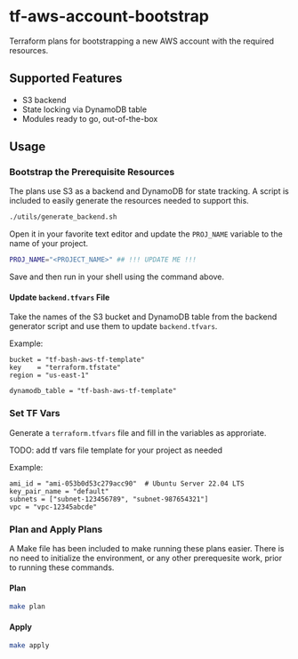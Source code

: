 # tf-aws-account-bootstrap

Terraform plans for bootstrapping a new AWS account with the required resources.

## Supported Features

* S3 backend
* State locking via DynamoDB table
* Modules ready to go, out-of-the-box

## Usage

### Bootstrap the Prerequisite Resources

The plans use S3 as a backend and DynamoDB for state tracking. A script is included to easily generate the resources needed to support this.

```bash
./utils/generate_backend.sh
```

Open it in your favorite text editor and update the `PROJ_NAME` variable to the name of your project.

```bash
PROJ_NAME="<PROJECT_NAME>" ## !!! UPDATE ME !!!
```

Save and then run in your shell using the command above.

#### Update `backend.tfvars` File

Take the names of the S3 bucket and DynamoDB table from the backend generator script and use them to update `backend.tfvars`.

Example:

```hcl
bucket = "tf-bash-aws-tf-template"
key    = "terraform.tfstate"
region = "us-east-1"

dynamodb_table = "tf-bash-aws-tf-template"
```

### Set TF Vars

Generate a `terraform.tfvars` file and fill in the variables as approriate.

TODO: add tf vars file template for your project as needed

Example:

```hcl
ami_id = "ami-053b0d53c279acc90"  # Ubuntu Server 22.04 LTS
key_pair_name = "default"
subnets = ["subnet-123456789", "subnet-987654321"]
vpc = "vpc-12345abcde"
```

### Plan and Apply Plans

A Make file has been included to make running these plans easier. There is no need to initialize the environment, or any other prerequesite work, prior to running these commands.

#### Plan

```bash
make plan
```

#### Apply

```bash
make apply
```
